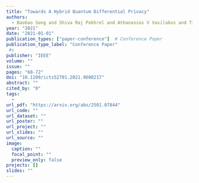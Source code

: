 ```yaml
---
title: "Towards A Hybrid Quantum Differential Privacy"
authors:
  - Baobao Song and Shiva Raj Pokhrel and Athanasios V Vasilakos and Tianqing Zhu and Gang Li
year: "2021"
date: "2021-01-01"
publication_types: ["paper-conference"]  # Conference Paper
publication_type_label: "Conference Paper"
 #s
publisher: "IEEE"
volume: ""
issue: ""
pages: "68-72"
doi: "10.1109/icts52701.2021.9608217"
abstract: ""
cited_by: "0"
tags:
  - 
url_pdf: "https://arxiv.org/abs/2501.07844"
url_code: ""
url_dataset: ""
url_poster: ""
url_project: ""
url_slides: ""
url_source: ""
image:
  caption: ""
  focal_point: ""
  preview_only: false
projects: []
slides: ""
---
```

